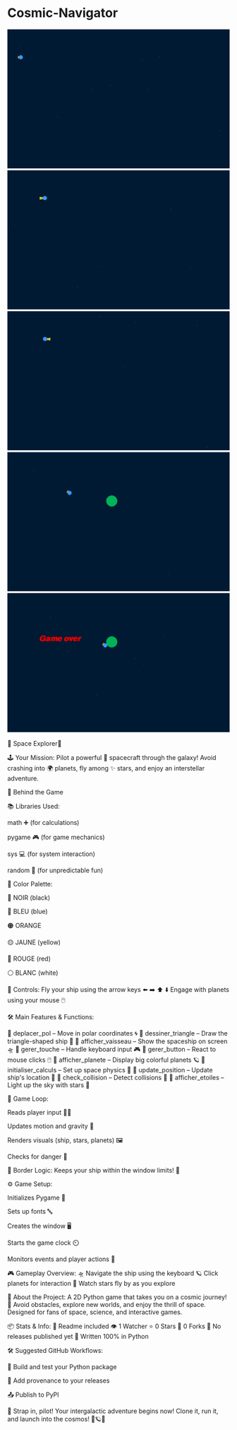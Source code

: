 
# Cosmic-Navigator


![Example Image](./pic1.png)
![Example Image](./pic2.png)
![Example Image](./pic3.png)
![Example Image](./pic4.png)
![Example Image](./pic5.png)


🚀 Space Explorer🌌

🕹️ Your Mission:
Pilot a powerful 🚀 spacecraft through the galaxy! Avoid crashing into 🌍 planets, fly among ✨ stars, and enjoy an interstellar adventure.

🔧 Behind the Game

📚 Libraries Used:

math ➕ (for calculations)

pygame 🎮 (for game mechanics)

sys 💻 (for system interaction)

random 🎲 (for unpredictable fun)

🎨 Color Palette:

🖤 NOIR (black)

🔵 BLEU (blue)

🟠 ORANGE

🟡 JAUNE (yellow)

🔴 ROUGE (red)

⚪ BLANC (white)

🧭 Controls:
Fly your ship using the arrow keys ⬅️ ➡️ ⬆️ ⬇️
Engage with planets using your mouse 🖱️

🛠️ Main Features & Functions:

🔹 deplacer_pol – Move in polar coordinates 🌀
🔹 dessiner_triangle – Draw the triangle-shaped ship 🔺
🔹 afficher_vaisseau – Show the spaceship on screen 🛸
🔹 gerer_touche – Handle keyboard input 🎮
🔹 gerer_button – React to mouse clicks 🖱️
🔹 afficher_planete – Display big colorful planets 🪐
🔹 initialiser_calculs – Set up space physics 🔬
🔹 update_position – Update ship's location 🚀
🔹 check_collision – Detect collisions 🚧
🔹 afficher_etoiles – Light up the sky with stars 🌟

🔁 Game Loop:

Reads player input 🧑‍🚀

Updates motion and gravity 🌌

Renders visuals (ship, stars, planets) 🖼️

Checks for danger 🚫

🧱 Border Logic:
Keeps your ship within the window limits! 📏

⚙️ Game Setup:

Initializes Pygame 🧩

Sets up fonts 🔤

Creates the window 🖥️

Starts the game clock ⏲️

Monitors events and player actions 🎯

🎮 Gameplay Overview:
🛸 Navigate the ship using the keyboard
🪐 Click planets for interaction
🌠 Watch stars fly by as you explore

📌 About the Project:
A 2D Python game that takes you on a cosmic journey! 🌌
Avoid obstacles, explore new worlds, and enjoy the thrill of space.
Designed for fans of space, science, and interactive games.

📦 Stats & Info:
📄 Readme included
👁️ 1 Watcher
⭐ 0 Stars
🍴 0 Forks
🚫 No releases published yet
🧪 Written 100% in Python

🛠️ Suggested GitHub Workflows:

🔁 Build and test your Python package

🧾 Add provenance to your releases

📤 Publish to PyPI

🌟 Strap in, pilot! Your intergalactic adventure begins now!
Clone it, run it, and launch into the cosmos! 🚀🪐✨
